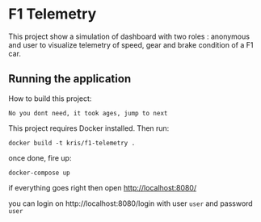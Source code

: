 # F1 Telemetry

This project show a simulation of dashboard with two roles : anonymous and user to visualize telemetry of speed, gear and brake condition of a F1 car. 

## Running the application

How to build this project:

```No you dont need, it took ages, jump to next```

This project requires Docker installed. Then run: 

```docker build -t kris/f1-telemetry .```

once done, fire up:

```docker-compose up```

if everything goes right then open [http://localhost:8080/](http://localhost:8080/)

you can login on http://localhost:8080/login with user `user` and password `user`